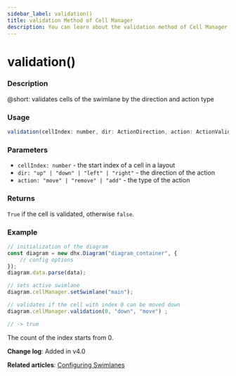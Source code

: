 ```yaml
---
sidebar_label: validation()
title: validation Method of Cell Manager
description: You can learn about the validation method of Cell Manager in the documentation of the DHTMLX JavaScript Diagram library. Browse developer guides and API reference, try out code examples and live demos, and download a free 30-day evaluation version of DHTMLX Diagram.
---
```


# validation()

### Description

@short: validates cells of the swimlane by the direction and action type

### Usage

~~~js
validation(cellIndex: number, dir: ActionDirection, action: ActionValidate): boolean;
~~~

### Parameters

- `cellIndex: number` - the start index of a cell in a layout
- `dir: "up" | "down" | "left" | "right"` - the direction of the action
- `action: "move" | "remove" | "add"` - the type of the action

### Returns

`True` if the cell is validated, otherwise `false`.

### Example

~~~js
// initialization of the diagram
const diagram = new dhx.Diagram("diagram_container", {
    // config options
});
diagram.data.parse(data);

// sets active swimlane
diagram.cellManager.setSwimlane("main");

// validates if the cell with index 0 can be moved down
diagram.cellManager.validation(0, "down", "move") ;

// -> true
~~~

The count of the index starts from 0.

**Change log**: Added in v4.0

**Related articles**: [Configuring Swimlanes](../../../swimlanes/index/)
